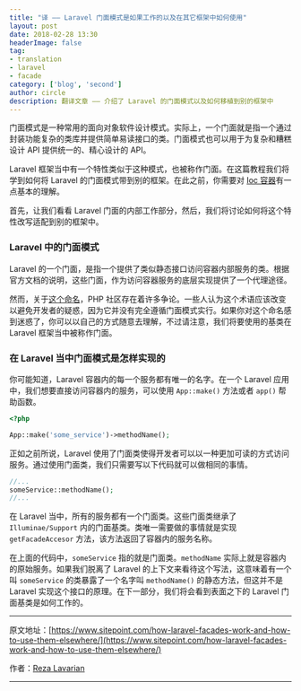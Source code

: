 ```yaml
---
title: "译 —— Laravel 门面模式是如果工作的以及在其它框架中如何使用"
layout: post
date: 2018-02-28 13:30
headerImage: false
tag:
- translation
- laravel
- facade
category: ['blog', 'second']
author: circle
description: 翻译文章 —— 介绍了 Laravel 的门面模式以及如何移植到别的框架中
---
```


门面模式是一种常用的面向对象软件设计模式。实际上，一个门面就是指一个通过封装功能复杂的类库并提供简单易读接口的类。门面模式也可以用于为复杂和糟糕设计 API 提供统一的、精心设计的 API。

Laravel 框架当中有一个特性类似于这种模式，也被称作门面。在这篇教程我们将学到如何将 Laravel 的门面模式带到别的框架。在此之前，你需要对 [Ioc 容器](https://www.sitepoint.com/inversion-of-control-the-hollywood-principle/)有一点基本的理解。

首先，让我们看看 Laravel 门面的内部工作部分，然后，我们将讨论如何将这个特性改写适配到别的框架中。

### Laravel 中的门面模式

Laravel 的一个门面，是指一个提供了类似静态接口访问容器内部服务的类。根据官方文档的说明，这些门面，作为访问容器服务的底层实现提供了一个代理途径。

然而，关于[这个命名](https://www.brandonsavage.net/lets-talk-about-facades/)，PHP 社区存在着许多争论。一些人认为这个术语应该改变以避免开发者的疑惑，因为它并没有完全遵循门面模式实行。如果你对这个命名感到迷惑了，你可以以自己的方式随意去理解，不过请注意，我们将要使用的基类在 Laravel 框架当中被称作门面。

### 在 Laravel 当中门面模式是怎样实现的

你可能知道，Laravel 容器内的每一个服务都有唯一的名字。在一个 Laravel 应用中，我们想要直接访问容器内的服务，可以使用 `App::make()` 方法或者 `app()` 帮助函数。

```php
<?php 

App::make('some_service')->methodName();
```

正如之前所说，Laravel 使用了门面类使得开发者可以以一种更加可读的方式访问服务。通过使用门面类，我们只需要写以下代码就可以做相同的事情。

```php
//...
someService::methodName();
//...
```

在 Laravel 当中，所有的服务都有一个门面类。这些门面类继承了 `Illuminae/Support` 内的门面基类。类唯一需要做的事情就是实现 `getFacadeAccesor` 方法，该方法返回了容器内的服务名称。

在上面的代码中，`someService` 指的就是门面类。`methodName` 实际上就是容器内的原始服务。如果我们脱离了 Laravel 的上下文来看待这个写法，这意味着有一个叫 `someService` 的类暴露了一个名字叫 `methodName()` 的静态方法，但这并不是 Laravel 实现这个接口的原理。在下一部分，我们将会看到表面之下的 Laravel 门面基类是如何工作的。

---
原文地址：[https://www.sitepoint.com/how-laravel-facades-work-and-how-to-use-them-elsewhere/](https://www.sitepoint.com/how-laravel-facades-work-and-how-to-use-them-elsewhere/)

作者：[Reza Lavarian](https://www.sitepoint.com/author/mrezalav/)

---


